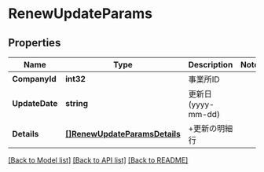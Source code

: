 # RenewUpdateParams

## Properties

Name | Type | Description | Notes
------------ | ------------- | ------------- | -------------
**CompanyId** | **int32** | 事業所ID | 
**UpdateDate** | **string** | 更新日 (yyyy-mm-dd) | 
**Details** | [**[]RenewUpdateParamsDetails**](renewUpdateParams_details.md) | +更新の明細行 | 

[[Back to Model list]](../README.md#documentation-for-models) [[Back to API list]](../README.md#documentation-for-api-endpoints) [[Back to README]](../README.md)


